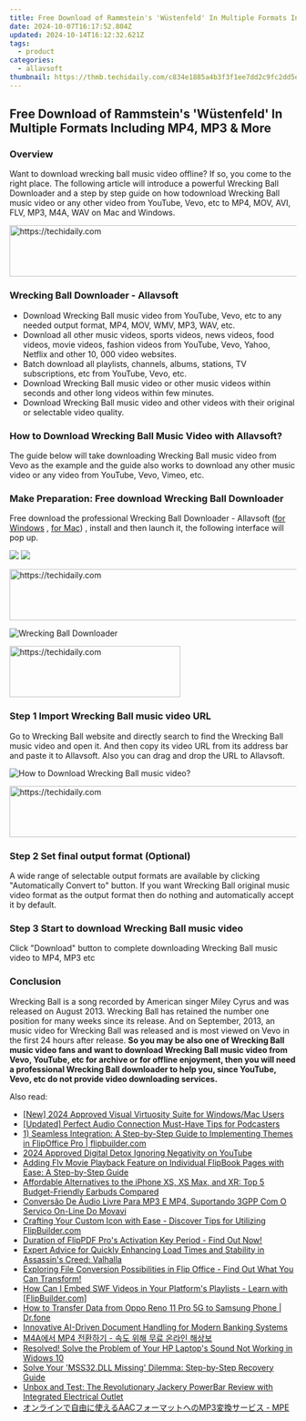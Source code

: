 ```yaml
---
title: Free Download of Rammstein's 'Wüstenfeld' In Multiple Formats Including MP4, MP3 & More
date: 2024-10-07T16:17:52.804Z
updated: 2024-10-14T16:12:32.621Z
tags:
  - product
categories:
  - allavsoft
thumbnail: https://thmb.techidaily.com/c834e1885a4b3f3f1ee7dd2c9fc2dd5ec6f5c9eaec19dd6a1d5eb489c36a841d.jpg
---
```


## Free Download of Rammstein's 'Wüstenfeld' In Multiple Formats Including MP4, MP3 & More

### Overview

Want to download wrecking ball music video offline? If so, you come to the right place. The following article will introduce a powerful Wrecking Ball Downloader and a step by step guide on how todownload Wrecking Ball music video or any other video from YouTube, Vevo, etc to MP4, MOV, AVI, FLV, MP3, M4A, WAV on Mac and Windows.

<!-- affiliate ads begin -->
<a href="https://aligracehair.sjv.io/c/5597632/1997695/19272" target="_top" id="1997695">
  <img src="//a.impactradius-go.com/display-ad/19272-1997695" border="0" alt="https://techidaily.com" width="728" height="90"/>
</a>
<img height="0" width="0" src="https://aligracehair.sjv.io/i/5597632/1997695/19272" style="position:absolute;visibility:hidden;" border="0" />
<!-- affiliate ads end -->

### Wrecking Ball Downloader - Allavsoft

* Download Wrecking Ball music video from YouTube, Vevo, etc to any needed output format, MP4, MOV, WMV, MP3, WAV, etc.
* Download all other music videos, sports videos, news videos, food videos, movie videos, fashion videos from YouTube, Vevo, Yahoo, Netflix and other 10, 000 video websites.
* Batch download all playlists, channels, albums, stations, TV subscriptions, etc from YouTube, Vevo, etc.
* Download Wrecking Ball music video or other music videos within seconds and other long videos within few minutes.
* Download Wrecking Ball music video and other videos with their original or selectable video quality.

### How to Download Wrecking Ball Music Video with Allavsoft?

The guide below will take downloading Wrecking Ball music video from Vevo as the example and the guide also works to download any other music video or any video from YouTube, Vevo, Vimeo, etc.

### Make Preparation: Free download Wrecking Ball Downloader

Free download the professional Wrecking Ball Downloader - Allavsoft ([for Windows](https://tools.techidaily.com/allavsoft/products/) , [for Mac](https://tools.techidaily.com/allavsoft/products/)) , install and then launch it, the following interface will pop up.

[![](https://www.allavsoft.com/how-to/../images/how-to/free-download-win.jpg)](https://tools.techidaily.com/allavsoft/products/) [![](https://www.allavsoft.com/how-to/../images/how-to/free-download-mac.jpg)](https://tools.techidaily.com/allavsoft/products/)

<!-- affiliate ads begin -->
<a href="https://aligracehair.sjv.io/c/5597632/2047351/19272" target="_top" id="2047351">
  <img src="//a.impactradius-go.com/display-ad/19272-2047351" border="0" alt="https://techidaily.com" width="728" height="90"/>
</a>
<img height="0" width="0" src="https://aligracehair.sjv.io/i/5597632/2047351/19272" style="position:absolute;visibility:hidden;" border="0" />
<!-- affiliate ads end -->

![Wrecking Ball Downloader](https://www.allavsoft.com/how-to/../images/allavsoft/screen-shot-600.jpg)

<!-- affiliate ads begin -->
<a href="https://aligracehair.sjv.io/c/5597632/1918698/19272" target="_top" id="1918698">
  <img src="//a.impactradius-go.com/display-ad/19272-1918698" border="0" alt="https://techidaily.com" width="300" height="90"/>
</a>
<img height="0" width="0" src="https://aligracehair.sjv.io/i/5597632/1918698/19272" style="position:absolute;visibility:hidden;" border="0" />
<!-- affiliate ads end -->

### Step 1 Import Wrecking Ball music video URL

Go to Wrecking Ball website and directly search to find the Wrecking Ball music video and open it. And then copy its video URL from its address bar and paste it to Allavsoft. Also you can drag and drop the URL to Allavsoft.

![How to Download Wrecking Ball music video?](https://www.allavsoft.com/how-to/../images/how-to/download-rtmp-video/download-rtmp-video.jpg)

<!-- affiliate ads begin -->
<a href="https://ephamedtechinc.pxf.io/c/5597632/2130531/26400" target="_top" id="2130531">
  <img src="//a.impactradius-go.com/display-ad/26400-2130531" border="0" alt="https://techidaily.com" width="728" height="90"/>
</a>
<img height="0" width="0" src="https://ephamedtechinc.pxf.io/i/5597632/2130531/26400" style="position:absolute;visibility:hidden;" border="0" />
<!-- affiliate ads end -->

### Step 2 Set final output format (Optional)

A wide range of selectable output formats are available by clicking "Automatically Convert to" button. If you want Wrecking Ball original music video format as the output format then do nothing and automatically accept it by default.

### Step 3 Start to download Wrecking Ball music video

Click "Download" button to complete downloading Wrecking Ball music video to MP4, MP3 etc

### Conclusion

Wrecking Ball is a song recorded by American singer Miley Cyrus and was released on August 2013\. Wrecking Ball has retained the number one position for many weeks since its release. And on September, 2013, an music video for Wrecking Ball was released and is most viewed on Vevo in the first 24 hours after release. **So you may be also one of Wrecking Ball music video fans and want to download Wrecking Ball music video from Vevo, YouTube, etc for archive or for offline enjoyment, then you will need a professional Wrecking Ball downloader to help you, since YouTube, Vevo, etc do not provide video downloading services.**

<ins class="adsbygoogle"
     style="display:block"
     data-ad-format="autorelaxed"
     data-ad-client="ca-pub-7571918770474297"
     data-ad-slot="1223367746"></ins>

<ins class="adsbygoogle"
     style="display:block"
     data-ad-client="ca-pub-7571918770474297"
     data-ad-slot="8358498916"
     data-ad-format="auto"
     data-full-width-responsive="true"></ins>

<span class="atpl-alsoreadstyle">Also read:</span>
<div><ul>
<li><a href="https://fox-friendly.techidaily.com/new-2024-approved-visual-virtuosity-suite-for-windowsmac-users/"><u>[New] 2024 Approved Visual Virtuosity Suite for Windows/Mac Users</u></a></li>
<li><a href="https://extra-guidance.techidaily.com/updated-perfect-audio-connection-must-have-tips-for-podcasters/"><u>[Updated] Perfect Audio Connection Must-Have Tips for Podcasters</u></a></li>
<li><a href="https://win-superb.techidaily.com/1-seamless-integration-a-step-by-step-guide-to-implementing-themes-in-flipoffice-pro-flipbuildercom/"><u>1) Seamless Integration: A Step-by-Step Guide to Implementing Themes in FlipOffice Pro | flipbuilder.com</u></a></li>
<li><a href="https://youtube-video-recordings.techidaily.com/2024-approved-digital-detox-ignoring-negativity-on-youtube/"><u>2024 Approved Digital Detox Ignoring Negativity on YouTube</u></a></li>
<li><a href="https://win-superb.techidaily.com/adding-flv-movie-playback-feature-on-individual-flipbook-pages-with-ease-a-step-by-step-guide/"><u>Adding Flv Movie Playback Feature on Individual FlipBook Pages with Ease: A Step-by-Step Guide</u></a></li>
<li><a href="https://video-creation-software.techidaily.com/affordable-alternatives-to-the-iphone-xs-xs-max-and-xr-top-5-budget-friendly-earbuds-compared/"><u>Affordable Alternatives to the iPhone XS, XS Max, and XR: Top 5 Budget-Friendly Earbuds Compared</u></a></li>
<li><a href="https://win-superb.techidaily.com/conversao-de-audio-livre-para-mp3-e-mp4-suportando-3gpp-com-o-servico-on-line-do-movavi/"><u>Conversão De Áudio Livre Para MP3 E MP4, Suportando 3GPP Com O Serviço On-Line Do Movavi</u></a></li>
<li><a href="https://win-superb.techidaily.com/crafting-your-custom-icon-with-ease-discover-tips-for-utilizing-flipbuildercom/"><u>Crafting Your Custom Icon with Ease - Discover Tips for Utilizing FlipBuilder.com</u></a></li>
<li><a href="https://win-superb.techidaily.com/duration-of-flippdf-pros-activation-key-period-find-out-now/"><u>Duration of FlipPDF Pro's Activation Key Period - Find Out Now!</u></a></li>
<li><a href="https://win-answers.techidaily.com/expert-advice-for-quickly-enhancing-load-times-and-stability-in-assassins-creed-valhalla/"><u>Expert Advice for Quickly Enhancing Load Times and Stability in Assassin's Creed: Valhalla</u></a></li>
<li><a href="https://win-superb.techidaily.com/exploring-file-conversion-possibilities-in-flip-office-find-out-what-you-can-transform/"><u>Exploring File Conversion Possibilities in Flip Office - Find Out What You Can Transform!</u></a></li>
<li><a href="https://win-superb.techidaily.com/how-can-i-embed-swf-videos-in-your-platforms-playlists-learn-with-flipbuildercom/"><u>How Can I Embed SWF Videos in Your Platform's Playlists - Learn with [FlipBuilder.com]</u></a></li>
<li><a href="https://android-transfer.techidaily.com/how-to-transfer-data-from-oppo-reno-11-pro-5g-to-samsung-phone-drfone-by-drfone-transfer-from-android-transfer-from-android/"><u>How to Transfer Data from Oppo Reno 11 Pro 5G to Samsung Phone | Dr.fone</u></a></li>
<li><a href="https://solve-popular.techidaily.com/innovative-ai-driven-document-handling-for-modern-banking-systems/"><u>Innovative AI-Driven Document Handling for Modern Banking Systems</u></a></li>
<li><a href="https://win-superb.techidaily.com/m4a-mp4/"><u>M4A에서 MP4 전환하기 - 속도 위해 무료 온라인 해상보</u></a></li>
<li><a href="https://sound-issues.techidaily.com/resolved-solve-the-problem-of-your-hp-laptops-sound-not-working-in-widows-10/"><u>Resolved! Solve the Problem of Your HP Laptop's Sound Not Working in Widows 10</u></a></li>
<li><a href="https://techno-recovery.techidaily.com/solve-your-mss32dll-missing-dilemma-step-by-step-recovery-guide/"><u>Solve Your 'MSS32.DLL Missing' Dilemma: Step-by-Step Recovery Guide</u></a></li>
<li><a href="https://buynow-info.techidaily.com/unbox-and-test-the-revolutionary-jackery-powerbar-review-with-integrated-electrical-outlet/"><u>Unbox and Test: The Revolutionary Jackery PowerBar Review with Integrated Electrical Outlet</u></a></li>
<li><a href="https://win-superb.techidaily.com/aacmp3-mpe/"><u>オンラインで自由に使えるAACフォーマットへのMP3変換サービス - MPE</u></a></li>
</ul></div>

